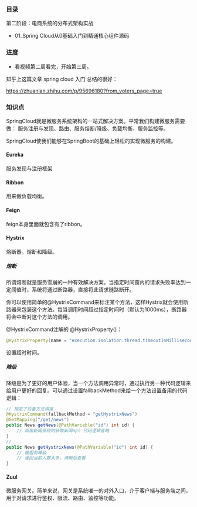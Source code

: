 ### 目录

第二阶段：电商系统的分布式架构实战

- 01_Spring Cloud从0基础入门到精通核心组件源码

### 进度

- 看视频第二周看完，开始第三周。

知乎上这篇文章 spring cloud 入门 总结的很好：

https://zhuanlan.zhihu.com/p/95696180?from_voters_page=true

### 知识点

SpringCloud就是微服务系统架构的一站式解决方案。平常我们构建微服务需要做： 服务注册与发现、路由、服务熔断/降级、负载均衡、服务监控等。

SpringCloud使我们能够在SpringBoot的基础上轻松的实现微服务的构建。

#### Eureka

服务发现与注册框架

#### Ribbon

用来做负载均衡。

#### Feign

feign本身里面就包含有了ribbon。

#### Hystrix

熔断器。熔断和降级。

##### 熔断

所谓熔断就是服务雪崩的一种有效解决方案。当指定时间窗内的请求失败率达到一定阈值时，系统将通过断路器，直接将此请求链路断开。

你可以使用简单的@HystrixCommand来标注某个方法，这样Hystrix就会使用断路器来包装这个方法。每当调用时间超过指定时间时（默认为1000ms），断路器将会中断对这个方法的调用。

@HystrixCommand注解的 @HystrixProperty()：

```java
@HystrixProperty(name = "execution.isolation.thread.timeoutInMilliseconds", value = "30000")
```

设置超时时间。

##### 降级

降级是为了更好的用户体验，当一个方法调用异常时，通过执行另一种代码逻辑来给用户更好的回复。可以通过设置fallbackMethod来给一个方法设置备用的代码逻辑：

```java
// 指定了后备方法调用
@HystrixCommand(fallbackMethod = "getHystrixNews")
@GetMapping("/get/news")
public News getNews(@PathVariable("id") int id) {
    // 调用新闻系统的获取新闻api 代码逻辑省略
}
// 
public News getHystrixNews(@PathVariable("id") int id) {
    // 做服务降级
    // 返回当前人数太多，请稍后查看
}
```

#### Zuul

微服务网关。简单来说，网关是系统唯一的对外入口，介于客户端与服务端之间，用于对请求进行鉴权、限流、路由、监控等功能。

